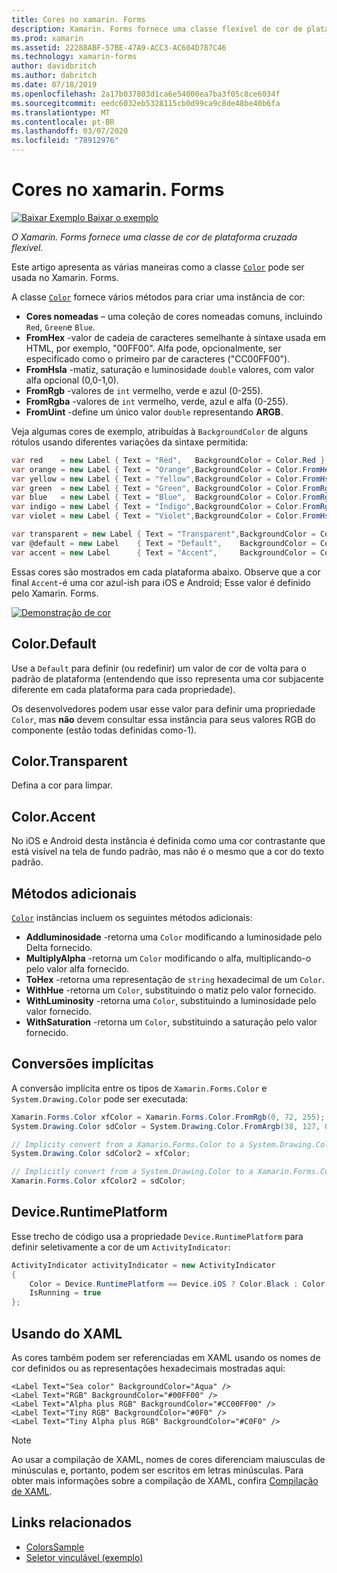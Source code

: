 ```yaml
---
title: Cores no xamarin. Forms
description: Xamarin. Forms fornece uma classe flexível de cor de plataforma cruzada. Este artigo explica a funcionalidade fornecida pela classe cor e como usá-lo.
ms.prod: xamarin
ms.assetid: 22288ABF-57BE-47A9-ACC3-AC604D787C46
ms.technology: xamarin-forms
author: davidbritch
ms.author: dabritch
ms.date: 07/18/2019
ms.openlocfilehash: 2a17b037803d1ca6e54000ea7ba3f05c8ce6034f
ms.sourcegitcommit: eedc6032eb5328115cb0d99ca9c8de48be40b6fa
ms.translationtype: MT
ms.contentlocale: pt-BR
ms.lasthandoff: 03/07/2020
ms.locfileid: "78912976"
---
```

# <a name="colors-in-xamarinforms"></a>Cores no xamarin. Forms

[![Baixar Exemplo](~/media/shared/download.png) Baixar o exemplo](https://docs.microsoft.com/samples/xamarin/xamarin-forms-samples/workingwithcolors)

_O Xamarin. Forms fornece uma classe de cor de plataforma cruzada flexível._

Este artigo apresenta as várias maneiras como a classe [`Color`](xref:Xamarin.Forms.Color) pode ser usada no Xamarin. Forms.

A classe [`Color`](xref:Xamarin.Forms.Color) fornece vários métodos para criar uma instância de cor:

- **Cores nomeadas** – uma coleção de cores nomeadas comuns, incluindo `Red`, `Green`e `Blue`.
- **FromHex** -valor de cadeia de caracteres semelhante à sintaxe usada em HTML, por exemplo, "00FF00". Alfa pode, opcionalmente, ser especificado como o primeiro par de caracteres ("CC00FF00").
- **FromHsla** -matiz, saturação e luminosidade `double` valores, com valor alfa opcional (0,0-1,0).
- **FromRgb** -valores de `int` vermelho, verde e azul (0-255).
- **FromRgba** -valores de `int` vermelho, verde, azul e alfa (0-255).
- **FromUint** -define um único valor `double` representando **ARGB**.

Veja algumas cores de exemplo, atribuídas à `BackgroundColor` de alguns rótulos usando diferentes variações da sintaxe permitida:

```csharp
var red    = new Label { Text = "Red",   BackgroundColor = Color.Red };
var orange = new Label { Text = "Orange",BackgroundColor = Color.FromHex("FF6A00") };
var yellow = new Label { Text = "Yellow",BackgroundColor = Color.FromHsla(0.167, 1.0, 0.5, 1.0) };
var green  = new Label { Text = "Green", BackgroundColor = Color.FromRgb (38, 127, 0) };
var blue   = new Label { Text = "Blue",  BackgroundColor = Color.FromRgba(0, 38, 255, 255) };
var indigo = new Label { Text = "Indigo",BackgroundColor = Color.FromRgb (0, 72, 255) };
var violet = new Label { Text = "Violet",BackgroundColor = Color.FromHsla(0.82, 1, 0.25, 1) };

var transparent = new Label { Text = "Transparent",BackgroundColor = Color.Transparent };
var @default = new Label    { Text = "Default",    BackgroundColor = Color.Default };
var accent = new Label      { Text = "Accent",     BackgroundColor = Color.Accent };
```

Essas cores são mostrados em cada plataforma abaixo. Observe que a cor final `Accent`-é uma cor azul-ish para iOS e Android; Esse valor é definido pelo Xamarin. Forms.

 [![Demonstração de cor](colors-images/colors-sml.png "Demonstração de cor")](colors-images/colors.png#lightbox "Demonstração de cor")

## <a name="colordefault"></a>Color.Default

Use a `Default` para definir (ou redefinir) um valor de cor de volta para o padrão de plataforma (entendendo que isso representa uma cor subjacente diferente em cada plataforma para cada propriedade).

Os desenvolvedores podem usar esse valor para definir uma propriedade `Color`, mas **não** devem consultar essa instância para seus valores RGB do componente (estão todas definidas como-1).

## <a name="colortransparent"></a>Color.Transparent

Defina a cor para limpar.

## <a name="coloraccent"></a>Color.Accent

No iOS e Android desta instância é definida como uma cor contrastante que está visível na tela de fundo padrão, mas não é o mesmo que a cor do texto padrão.

## <a name="additional-methods"></a>Métodos adicionais

[`Color`](xref:Xamarin.Forms.Color) instâncias incluem os seguintes métodos adicionais:

- **Addluminosidade** -retorna uma `Color` modificando a luminosidade pelo Delta fornecido.
- **MultiplyAlpha** -retorna um `Color` modificando o alfa, multiplicando-o pelo valor alfa fornecido.
- **ToHex** -retorna uma representação de `string` hexadecimal de um `Color`.
- **WithHue** -retorna um `Color`, substituindo o matiz pelo valor fornecido.
- **WithLuminosity** -retorna uma `Color`, substituindo a luminosidade pelo valor fornecido.
- **WithSaturation** -retorna um `Color`, substituindo a saturação pelo valor fornecido.

## <a name="implicit-conversions"></a>Conversões implícitas

A conversão implícita entre os tipos de `Xamarin.Forms.Color` e `System.Drawing.Color` pode ser executada:

```csharp
Xamarin.Forms.Color xfColor = Xamarin.Forms.Color.FromRgb(0, 72, 255);
System.Drawing.Color sdColor = System.Drawing.Color.FromArgb(38, 127, 0);

// Implicity convert from a Xamarin.Forms.Color to a System.Drawing.Color
System.Drawing.Color sdColor2 = xfColor;

// Implicitly convert from a System.Drawing.Color to a Xamarin.Forms.Color
Xamarin.Forms.Color xfColor2 = sdColor;
```

## <a name="deviceruntimeplatform"></a>Device.RuntimePlatform

Esse trecho de código usa a propriedade `Device.RuntimePlatform` para definir seletivamente a cor de um `ActivityIndicator`:

```csharp
ActivityIndicator activityIndicator = new ActivityIndicator
{
    Color = Device.RuntimePlatform == Device.iOS ? Color.Black : Color.Default,
    IsRunning = true
};
```

## <a name="using-from-xaml"></a>Usando do XAML

As cores também podem ser referenciadas em XAML usando os nomes de cor definidos ou as representações hexadecimais mostradas aqui:

```xaml
<Label Text="Sea color" BackgroundColor="Aqua" />
<Label Text="RGB" BackgroundColor="#00FF00" />
<Label Text="Alpha plus RGB" BackgroundColor="#CC00FF00" />
<Label Text="Tiny RGB" BackgroundColor="#0F0" />
<Label Text="Tiny Alpha plus RGB" BackgroundColor="#C0F0" />
```

> [!NOTE]
> Ao usar a compilação de XAML, nomes de cores diferenciam maiusculas de minúsculas e, portanto, podem ser escritos em letras minúsculas. Para obter mais informações sobre a compilação de XAML, confira [Compilação de XAML](~/xamarin-forms/xaml/xamlc.md).

## <a name="related-links"></a>Links relacionados

- [ColorsSample](https://docs.microsoft.com/samples/xamarin/xamarin-forms-samples/workingwithcolors)
- [Seletor vinculável (exemplo)](https://docs.microsoft.com/samples/xamarin/xamarin-forms-samples/userinterface-bindablepicker)
